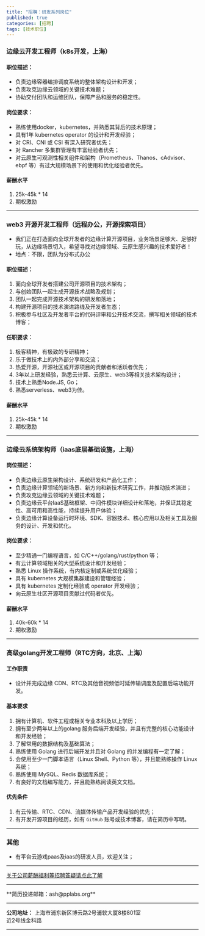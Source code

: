 ```yaml
---
title: "招聘：研发系列岗位"
published: true
categories: [招聘]
tags: [技术职位]
---
```


### 边缘云开发工程师（k8s开发，上海）
#### 职位描述：

  - 负责边缘容器编排调度系统的整体架构设计和开发；
  - 负责攻克边缘云领域的关键技术难题；
  - 协助交付团队和运维团队，保障产品和服务的稳定性。

#### 岗位要求：
  - 熟练使用docker，kubernetes，并熟悉其背后的技术原理；
  - 具有1年 kubernetes operator 的设计和开发经验；
  - 对 CRI、CNI 或 CSI 有深入研究者优先；
  - 对 Rancher 多集群管理有丰富经验者优先；
  - 对云原生可观测性相关组件和架构（Prometheus、Thanos、cAdvisor、ebpf 等）有过大规模场景下的使用和优化经验者优先。

#### 薪酬水平
  1. 25k-45k * 14
  2. 期权激励

<hr>

### web3 开源开发工程师（远程办公，开源探索项目）
  - 我们正在打造面向全球开发者的边缘计算开源项目，业务场景足够大、足够好玩，从边缘场景切入，希望寻找对边缘领域、云原生感兴趣的技术爱好者！
  - 地点：不限，团队为分布式办公

#### 职位描述：
  1. 面向全球开发者搭建公司开源项目的技术架构；
  2. 与创始团队一起生成开源技术战略及规划；
  3. 团队一起完成开源技术架构的研发和落地；
  4. 构建开源项目的技术演进路线及开发者生态；
  5. 积极参与社区及开发者平台的代码评审和公开技术交流，撰写相关领域的技术博客；

#### 任职要求：
  1. 极客精神，有极致的专研精神；
  2. 乐于做技术上的内外部分享和交流；
  3. 热爱开源，开源社区或开源项目的贡献者和活跃者优先；
  4. 3年以上研发经验，熟悉云计算、云原生、web3等相关技术架构设计；
  5. 技术上熟悉Node.JS, Go；
  6. 熟悉serverless、web3为佳。

#### 薪酬水平
  1. 25k-45k * 14
  2. 期权激励

<hr>

### 边缘云系统架构师（iaas底层基础设施，上海）
#### 岗位描述：
  - 负责边缘云原生架构设计、系统研发和产品化工作；
  - 负责边缘计算领域的新场景、新方向和新技术研究工作，并推动技术演进；
  - 负责攻克边缘云领域的关键技术难题；
  - 负责边缘云平台IaaS基础框架、中间件模块详细设计和落地，并保证其稳定性、高可用和高性能，持续提升用户体验；
  - 负责边缘计算设备运行时环境、SDK、容器技术、核心应用以及相关工具及服务的设计、开发和优化。
####  岗位要求：
  - 至少精通一门编程语言，如 C/C++/golang/rust/python 等；
  - 有云计算领域相关的大型系统设计和开发经验；
  - 熟悉 Linux 操作系统，有内核定制或系统优化经验；
  - 具有 kubernetes 大规模集群建设和管理经验；
  - 具有 kubernetes 定制化经验或 operator 开发经验；
  - 向云原生社区开源项目贡献过代码者优先。

  #### 薪酬水平
  1. 40k-60k * 14
  2. 期权激励

<hr>

### 高级golang开发工程师（RTC方向，北京、上海）
#### 工作职责
  - 设计并完成边缘 CDN、RTC及其他音视频低时延传输调度及配置后端功能开发。

#### 基本要求
  1. 拥有计算机、软件工程或相关专业本科及以上学历；
  2. 拥有至少两年以上的golang 服务后端开发经验，并且有完整的核心功能设计和开发经验；
  3. 了解常用的数据结构及基础算法；
  4. 熟练使用 Golang 进行后端开发并且对 Golang 的并发编程有一定了解；
  5. 会使用至少一门脚本语言（Linux Shell、Python 等），并且能熟练操作 Linux 系统；
  6. 熟练使用 MySQL、Redis 数据库系统；
  7. 有良好的文档编写能力，并且能熟练阅读英文文档。

#### 优先条件
  1. 有云传输、RTC、CDN、流媒体传输产品开发经验的优先；
  2. 有开发开源项目的经历，如有 `GitHub` 账号或技术博客，请在简历中写明。

<hr>

### 其他
- 有平台云游戏paas及iaas的研发人员，欢迎关注；

<hr>

[关于公司薪酬福利等招聘答疑请点此了解](https://www.ashma.info/2021/03/31/Q&A-of-hiring/)

<hr>
**简历投递邮箱：ash@pplabs.org**
<hr/>

**公司地址：** 上海市浦东新区博云路2号浦软大厦8楼801室<br/>
近2号线金科路<br/>

<hr>
